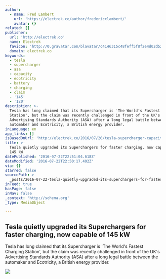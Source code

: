```yaml
---
author:
  - name: Fred Lambert
    url: 'https://electrek.co/author/fredericclambert/'
    avatar: {}
related: []
publisher:
  url: 'http://electrek.co'
  name: Electrek
  favicon: 'http://0.gravatar.com/blavatar/c4146315c48feff5f8f2e4d02d527cd9?s=16'
  domain: electrek.co
keywords:
  - tesla
  - supercharger
  - asa
  - capacity
  - ecotricity
  - battery
  - charging
  - claim
  - '145'
  - '120'
description: >-
  Tesla has long claimed that its Supercharger is 'The World's Fastest Charging
  Station', but the claim was recently challenged in front of the UK's
  Advertising Standards Authority (ASA) after a long legal battle between the
  automaker and Ecotricity, a British energy provider.
inLanguage: en
app_links: []
isBasedOnUrl: 'http://electrek.co/2016/07/20/tesla-supercharger-capacity-increase-145-kw/'
title: >-
  Tesla quietly upgraded its Superchargers for faster charging, now capable of
  145 kW
datePublished: '2016-07-22T22:51:04.618Z'
dateModified: '2016-07-22T22:50:17.402Z'
via: {}
starred: false
sourcePath: >-
  _posts/2016-07-22-tesla-quietly-upgraded-its-superchargers-for-faster-charging.md
inFeed: true
hasPage: false
inNav: false
_context: 'http://schema.org'
_type: MediaObject

---
```

<article style=""><h1>Tesla quietly upgraded its Superchargers for faster charging, now capable of 145 kW</h1><p>Tesla has long claimed that its Supercharger is 'The World's Fastest Charging Station', but the claim was recently challenged in front of the UK's Advertising Standards Authority (ASA) after a long legal battle between the automaker and Ecotricity, a British energy provider.</p><img src="https://electrek.files.wordpress.com/2016/05/supercharger-drummondville.jpg?quality=82&amp;strip=all&amp;strip=all&amp;w=1600&amp;h=1000" /></article>